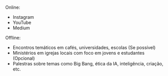 Online:
- Instagram 
- YouTube
- Medium

Offline:
- Encontros temáticos em cafés, universidades, escolas (Se possível)
- Ministérios em igrejas locais com foco em jovens e estudantes (Opcional)
- Palestras sobre temas como Big Bang, ética da IA, inteligência, criação, etc.
